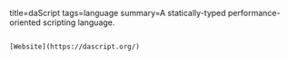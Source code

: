 title=daScript
tags=language
summary=A statically-typed performance-oriented scripting language.
~~~~~~

[Website](https://dascript.org/)

